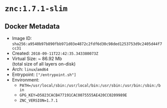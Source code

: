 # `znc:1.7.1-slim`

## Docker Metadata

- Image ID: `sha256:a9540b97b890fbb971d03e4872c2fdf6d30c98ded1253753d9c2405d44f7cc31`
- Created: `2018-09-11T22:42:35.343380073Z`
- Virtual Size: ~ 86.92 Mb  
  (total size of all layers on-disk)
- Arch: `linux`/`amd64`
- Entrypoint: `["/entrypoint.sh"]`
- Environment:
  - `PATH=/usr/local/sbin:/usr/local/bin:/usr/sbin:/usr/bin:/sbin:/bin`
  - `GPG_KEY=D5823CACB477191CAC0075555AE420CC0209989E`
  - `ZNC_VERSION=1.7.1`
